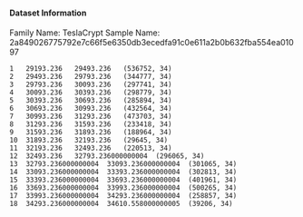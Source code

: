 #### Dataset Information

Family Name: TeslaCrypt
Sample Name: 2a849026775792e7c66f5e6350db3ecedfa91c0e611a2b0b632fba554ea01097

```
1	29193.236	29493.236	(536752, 34)
2	29493.236	29793.236	(344777, 34)
3	29793.236	30093.236	(297741, 34)
4	30093.236	30393.236	(298779, 34)
5	30393.236	30693.236	(285894, 34)
6	30693.236	30993.236	(432564, 34)
7	30993.236	31293.236	(473703, 34)
8	31293.236	31593.236	(233418, 34)
9	31593.236	31893.236	(188964, 34)
10	31893.236	32193.236	(29645, 34)
11	32193.236	32493.236	(220513, 34)
12	32493.236	32793.236000000004	(296065, 34)
13	32793.236000000004	33093.236000000004	(301065, 34)
14	33093.236000000004	33393.236000000004	(302813, 34)
15	33393.236000000004	33693.236000000004	(401961, 34)
16	33693.236000000004	33993.236000000004	(500265, 34)
17	33993.236000000004	34293.236000000004	(258857, 34)
18	34293.236000000004	34610.558000000005	(39206, 34)
```